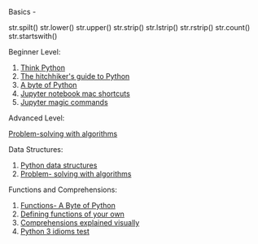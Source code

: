 Basics -

str.spilt()
str.lower()
str.upper()
str.strip()
str.lstrip()
str.rstrip()
str.count()
str.startswith()

Beginner Level:

1. [Think Python](https://greenteapress.com/wp/think-python-2e/)
2. [The hitchhiker's guide to Python](https://docs.python-guide.org/intro/learning/)
3. [A byte of Python](https://python.swaroopch.com/)
4. [Jupyter notebook mac shortcuts](https://gist.github.com/kidpixo/f4318f8c8143adee5b40)
5. [Jupyter magic commands](https://ipython.readthedocs.io/en/stable/interactive/magics.html)
 

Advanced Level:

[Problem-solving with algorithms](https://runestone.academy/ns/books/published/pythonds/index.html)

Data Structures:

1. [Python data structures](https://docs.python.org/3/tutorial/datastructures.html)
2. [Problem- solving with algorithms](https://runestone.academy/ns/books/published/pythonds/Introduction/GettingStartedwithData.html#built-in-collection-data-types)

Functions and Comprehensions:

1. [Functions- A Byte of Python](https://python.swaroopch.com/functions.html)
2. [Defining functions of your own](http://anh.cs.luc.edu/python/hands-on/3.1/handsonHtml/functions.html)
3. [Comprehensions explained visually](https://treyhunner.com/2015/12/python-list-comprehensions-now-in-color/)
4. [Python 3 idioms test](https://python-3-patterns-idioms-test.readthedocs.io/en/latest/Comprehensions.html)



